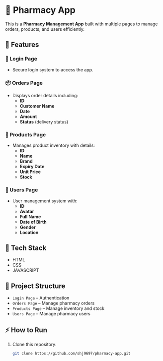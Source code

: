 # 💊 Pharmacy App

This is a **Pharmacy Management App** built with multiple pages to manage orders, products, and users efficiently.  

## 📌 Features

### 🔐 Login Page
- Secure login system to access the app.

### 📦 Orders Page
- Displays order details including:
  - **ID**
  - **Customer Name**
  - **Date**
  - **Amount**
  - **Status** (delivery status)

### 🛒 Products Page
- Manages product inventory with details:
  - **ID**
  - **Name**
  - **Brand**
  - **Expiry Date**
  - **Unit Price**
  - **Stock**

### 👤 Users Page
- User management system with:
  - **ID**
  - **Avatar**
  - **Full Name**
  - **Date of Birth**
  - **Gender**
  - **Location**

## 🚀 Tech Stack
- HTML
- CSS
- JAVASCRIPT

## 📂 Project Structure
- `Login Page` – Authentication
- `Orders Page` – Manage pharmacy orders
- `Products Page` – Manage inventory and stock
- `Users Page` – Manage pharmacy users

## ⚡ How to Run
1. Clone this repository:
   ```bash
   git clone https://github.com/shj9697/pharmacy-app.git
